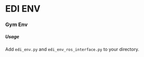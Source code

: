 # EDI ENV

### Gym Env

##### Usage
Add `edi_env.py` and `edi_env_ros_interface.py` to your directory.